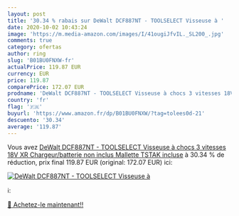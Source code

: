 ```yaml
---
layout: post
title: '30.34 % rabais sur DeWalt DCF887NT - TOOLSELECT Visseuse à '
date: 2020-10-02 10:43:24
image: 'https://m.media-amazon.com/images/I/41ougiJfvIL._SL200_.jpg'
comments: true
category: ofertas
author: ring
slug: 'B01BU0FNXW-fr'
actualPrice: 119.87 EUR
currency: EUR
price: 119.87
comparePrice: 172.07 EUR
prodname: 'DeWalt DCF887NT - TOOLSELECT Visseuse à chocs 3 vitesses 18V XR Chargeur/batterie non inclus Mallette TSTAK incluse'
country: 'fr'
flag: '🇫🇷'
buyurl: 'https://www.amazon.fr/dp/B01BU0FNXW/?tag=tolees0d-21'
descuento: '30.34'
average: '119.87'
---
```


Vous avez [DeWalt DCF887NT - TOOLSELECT Visseuse à chocs 3 vitesses 18V XR Chargeur/batterie non inclus Mallette TSTAK incluse](https://www.amazon.fr/dp/B01BU0FNXW/?tag=tolees0d-21)  à  30.34 % de réduction, prix final  119.87 EUR (original: 172.07 EUR) ici:

[![DeWalt DCF887NT - TOOLSELECT Visseuse à ](https://m.media-amazon.com/images/I/41ougiJfvIL._SL200_.jpg)](https://www.amazon.fr/dp/B01BU0FNXW/?tag=tolees0d-21)

ℹ️:


[🛒 Achetez-le maintenant!!](https://www.amazon.fr/dp/B01BU0FNXW/?tag=tolees0d-21)
